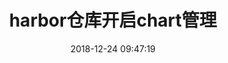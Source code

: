 ---
title: harbor仓库开启chart管理
date: 2018-12-24 09:47:19
categories: k8s
tags: [harbor, registry]

---